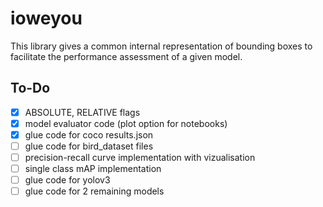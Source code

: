 # ioweyou

This library gives a common internal representation of bounding boxes to facilitate the performance assessment of a given model.

## To-Do
- [x] ABSOLUTE, RELATIVE flags
- [x] model evaluator code (plot option for notebooks)
- [x] glue code for coco results.json
- [ ] glue code for bird_dataset files
- [ ] precision-recall curve implementation with vizualisation
- [ ] single class mAP implementation
- [ ] glue code for yolov3
- [ ] glue code for 2 remaining models

